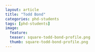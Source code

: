 ```yaml
---
layout: article
title: "Todd Bond"
categories: phd-students
tags: [phd-students]
image:
  feature: 
  teaser: square-todd-bond-profile.png
  thumb: square-todd-bond-profile.png
---
```

